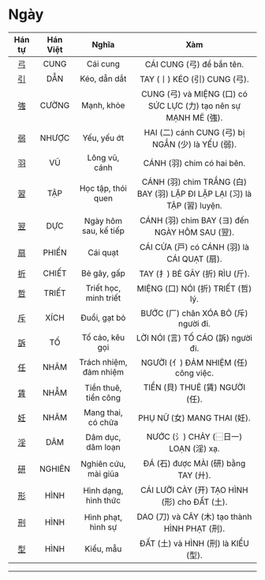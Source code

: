 <link href="styles.css" rel="stylesheet">

# Ngày

| Hán tự | Hán Việt | Nghĩa | Xàm |
| :---: | :---: | :---: | :---: |
| [<span class="stroke-order">弓</span>](https://mazii.net/vi-VN/search/kanji/javi/%E5%BC%93) | CUNG | Cái cung | CÁI CUNG (弓) để bắn tên. |
| [<span class="stroke-order">引</span>](https://mazii.net/vi-VN/search/kanji/javi/%E5%BC%95) | DẪN | Kéo, dẫn dắt | TAY (丨) KÉO (引) CUNG (弓). |
| [<span class="stroke-order">強</span>](https://mazii.net/vi-VN/search/kanji/javi/%E5%BC%B7) | CƯỜNG | Mạnh, khỏe | CUNG (弓) và MIỆNG (口) có SỨC LỰC (力) tạo nên sự MẠNH MẼ (強). |
| [<span class="stroke-order">弱</span>](https://mazii.net/vi-VN/search/kanji/javi/%E5%BC%B1) | NHƯỢC | Yếu, yếu ớt | HAI (二) cánh CUNG (弓) bị NGẮN (少) là YẾU (弱). |
| [<span class="stroke-order">羽</span>](https://mazii.net/vi-VN/search/kanji/javi/%E7%BE%BD) | VŨ | Lông vũ, cánh | CÁNH (羽) chim có hai bên. |
| [<span class="stroke-order">習</span>](https://mazii.vn/vi-VN/search/kanji/javi/%E7%BF%92) | TẬP | Học tập, thói quen | CÁNH (羽) chim TRẮNG (白) BAY (羽) LẶP ĐI LẶP LẠI (习) là TẬP (習) luyện. |
| [<span class="stroke-order">翌</span>](https://mazii.vn/vi-VN/search/kanji/javi/%E7%BF%8C) | DỰC | Ngày hôm sau, kế tiếp | CÁNH (羽) chim BAY (ヨ) đến NGÀY HÔM SAU (翌). |
| [<span class="stroke-order">扇</span>](https://mazii.vn/vi-VN/search/kanji/javi/%E6%89%87) | PHIẾN | Cái quạt | CÁI CỬA (戸) có CÁNH (羽) là CÁI QUẠT (扇). |
| [<span class="stroke-order">折</span>](https://mazii.vn/vi-VN/search/kanji/javi/%E6%8A%98) | CHIẾT | Bẻ gãy, gấp | TAY (扌) BẺ GÃY (折) RÌU (斤). |
| [<span class="stroke-order">哲</span>](https://mazii.vn/vi-VN/search/kanji/javi/%E5%93%B2) | TRIẾT | Triết học, minh triết | MIỆNG (口) NÓI (折) TRIẾT (哲) lý. |
| [<span class="stroke-order">斥</span>](https://mazii.vn/vi-VN/search/kanji/javi/%E6%96%A5) | XÍCH | Đuổi, gạt bỏ | BƯỚC (厂) chân XÓA BỎ (斥) người đi. |
| [<span class="stroke-order">訴</span>](https://mazii.vn/vi-VN/search/kanji/javi/%E8%A8%B4) | TỐ | Tố cáo, kêu gọi | LỜI NÓI (言) TỐ CÁO (訴) người đi. |
| [<span class="stroke-order">任</span>](https://mazii.vn/vi-VN/search/kanji/javi/%E4%BB%BB) | NHÂM | Trách nhiệm, đảm nhiệm | NGƯỜI (亻) ĐẢM NHIỆM (任) công việc. |
| [<span class="stroke-order">賃</span>](https://mazii.vn/vi-VN/search/kanji/javi/%E8%B3%83) | NHẪM | Tiền thuê, tiền công | TIỀN (貝) THUÊ (賃) NGƯỜI (任). |
| [<span class="stroke-order">妊</span>](https://mazii.vn/vi-VN/search/kanji/javi/%E5%A6%8A) | NHÂM | Mang thai, có chửa | PHỤ NỮ (女) MANG THAI (妊). |
| [<span class="stroke-order">淫</span>](https://mazii.vn/vi-VN/search/kanji/javi/%E6%B7%AB) | DÂM | Dâm dục, dâm loạn | NƯỚC (氵) CHẢY (⿱日一) LOẠN (淫) xạ. |
| [<span class="stroke-order">研</span>](https://mazii.vn/vi-VN/search/kanji/javi/%E7%A0%94) | NGHIÊN | Nghiên cứu, mài giũa | ĐÁ (石) được MÀI (研) bằng TAY (廾). |
| [<span class="stroke-order">形</span>](https://mazii.vn/vi-VN/search/kanji/javi/%E5%BD%A2) | HÌNH | Hình dạng, hình thức | CÁI LƯỠI CÀY (开) TẠO HÌNH (形) cho ĐẤT (土). |
| [<span class="stroke-order">刑</span>](https://mazii.vn/vi-VN/search/kanji/javi/%E5%88%91) | HÌNH | Hình phạt, hình sự | DAO (刀) và CÂY (木) tạo thành HÌNH PHẠT (刑). |
| [<span class="stroke-order">型</span>](https://mazii.vn/vi-VN/search/kanji/javi/%E5%9E%8B) | HÌNH | Kiểu, mẫu | ĐẤT (土) và HÌNH (刑) là KIỂU (型). |

----

